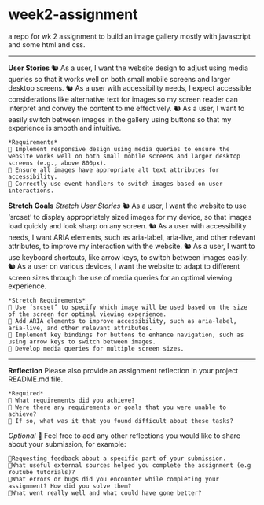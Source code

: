# week2-assignment

a repo for wk 2 assignment to build an image gallery mostly with javascript and some html and css.

---

**User Stories**
🐿️ As a user, I want the website design to adjust using media queries so that it works well on both small mobile screens and larger desktop screens.
🐿️ As a user with accessibility needs, I expect accessible considerations like alternative text for images so my screen reader can interpret and convey the content to me effectively.
🐿️ As a user, I want to easily switch between images in the gallery using buttons so that my experience is smooth and intuitive.

    *Requirements*
    🎯 Implement responsive design using media queries to ensure the website works well on both small mobile screens and larger desktop screens (e.g., above 800px).
    🎯 Ensure all images have appropriate alt text attributes for accessibility.
    🎯 Correctly use event handlers to switch images based on user interactions.

**Stretch Goals**
_Stretch User Stories_
🐿️ As a user, I want the website to use ‘srcset’ to display appropriately sized images for my device, so that images load quickly and look sharp on any screen.
🐿️ As a user with accessibility needs, I want ARIA elements, such as aria-label, aria-live, and other relevant attributes, to improve my interaction with the website.
🐿️ As a user, I want to use keyboard shortcuts, like arrow keys, to switch between images easily.
🐿️ As a user on various devices, I want the website to adapt to different screen sizes through the use of media queries for an optimal viewing experience.

    *Stretch Requirements*
    🏹 Use ‘srcset’ to specify which image will be used based on the size of the screen for optimal viewing experience.
    🏹 Add ARIA elements to improve accessibility, such as aria-label, aria-live, and other relevant attributes.
    🏹 Implement key bindings for buttons to enhance navigation, such as using arrow keys to switch between images.
    🏹 Develop media queries for multiple screen sizes.

---

**Reflection**
Please also provide an assignment reflection in your project README.md file.

    *Required*
    🎯 What requirements did you achieve?
    🎯 Were there any requirements or goals that you were unable to achieve?
    🎯 If so, what was it that you found difficult about these tasks?

_Optional_
🏹 Feel free to add any other reflections you would like to share about your submission, for example:

    🎯Requesting feedback about a specific part of your submission.
    🎯What useful external sources helped you complete the assignment (e.g Youtube tutorials)?
    🎯What errors or bugs did you encounter while completing your assignment? How did you solve them?
    🎯What went really well and what could have gone better?
